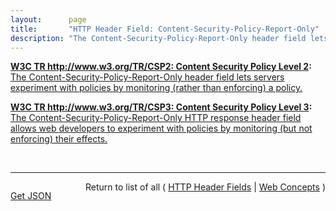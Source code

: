 ```yaml
---
layout:      page
title:       "HTTP Header Field: Content-Security-Policy-Report-Only"
description: "The Content-Security-Policy-Report-Only header field lets servers experiment with policies by monitoring (rather than enforcing) a policy."
---
```


**[W3C TR http://www.w3.org/TR/CSP2: Content Security Policy Level 2](/specs/W3C/TR/CSP2 "This document defines a policy language used to declare a set of content restrictions for a web resource, and a mechanism for transmitting the policy from a server to a client where the policy is enforced."):** [The Content-Security-Policy-Report-Only header field lets servers experiment with policies by monitoring (rather than enforcing) a policy.](http://www.w3.org/TR/CSP2/#content-security-policy-report-only-header-field "Read documentation for HTTP Header Field &#34;Content-Security-Policy-Report-Only&#34;")

**[W3C TR http://www.w3.org/TR/CSP3: Content Security Policy Level 3](/specs/W3C/TR/CSP3 "This document defines a mechanism by which web developers can control the resources which a particular page can fetch or execute, as well as a number of security-relevant policy decisions."):** [The Content-Security-Policy-Report-Only HTTP response header field allows web developers to experiment with policies by monitoring (but not enforcing) their effects.](http://www.w3.org/TR/CSP3/#cspro-header "Read documentation for HTTP Header Field &#34;Content-Security-Policy-Report-Only&#34;")

<br/>
<hr/>

<p style="float : left"><a href="Content-Security-Policy-Report-Only.json" title="Get JSON representing this particular Web Concept">Get JSON</a></p>
<p style="text-align: right">Return to list of all ( <a href="../http-headers">HTTP Header Fields</a> | <a href="../">Web Concepts</a> )</p>
